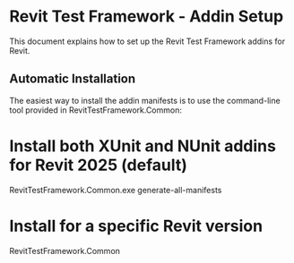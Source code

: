# Revit Test Framework - Addin Setup

This document explains how to set up the Revit Test Framework addins for Revit.

## Automatic Installation

The easiest way to install the addin manifests is to use the command-line tool provided in RevitTestFramework.Common:
# Install both XUnit and NUnit addins for Revit 2025 (default)
RevitTestFramework.Common.exe generate-all-manifests

# Install for a specific Revit version
RevitTestFramework.Common